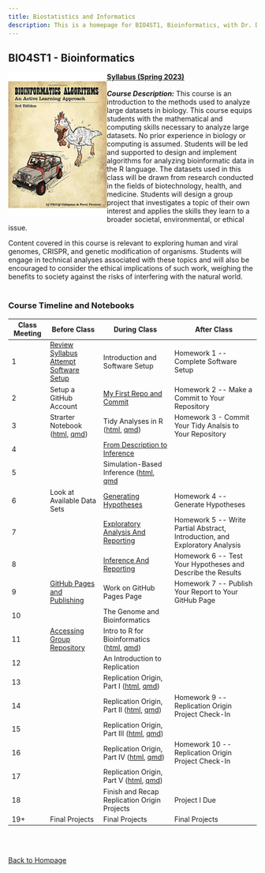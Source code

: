 ```yaml
---
title: Biostatistics and Informatics
description: This is a homepage for BIO4ST1, Bioinformatics, with Dr. Duryea and Dr. Gilbert at Southern New Hampshire University. This is an upper-level course covering computing methods for biostatistics and bioinformatics with a focus on reproducible analyses and reporting. This course serves a variety of students, including students majoring in biology, minoring in bioinformatics, and those students interested in a culminating experience merging topics from mathematics, statistics, biology, computing, and technical reporting.
---
```


## BIO4ST1 - Bioinformatics

<img src="/SiteFiles/BioinformaticsAlgorithms.jpg" align="left" width=200>[**Syllabus (Spring 2023)**](https://drive.google.com/file/d/1nDKZ1NF2TiZCX3hQ0yc6PCtVybeGGLUW/view?usp=share_link)<br/>
<br/>
***Course Description:*** This course is an introduction to the methods used to analyze large datasets in biology. This course equips students with the mathematical and computing skills necessary to analyze large datasets. No prior experience in biology or computing is assumed. Students will be led and supported to design and implement algorithms for analyzing bioinformatic data in the R language. The datasets used in this class will be drawn from research conducted in the fields of biotechnology, health, and medicine. Students will design a group project that investigates a topic of their own interest and applies the skills they learn to a broader societal, environmental, or ethical issue.

Content covered in this course is relevant to exploring human and viral genomes, CRISPR, and genetic modification of organisms. Students will engage in technical analyses associated with these topics and will also be encouraged to consider the ethical implications of such work, weighing the benefits to society against the risks of interfering with the natural world.<br/>
<br/>

### Course Timeline and Notebooks

| Class Meeting | Before Class | During Class | After Class |
|---------------|--------------|--------------|-------------|
| 1 | [Review Syllabus](https://drive.google.com/file/d/1nDKZ1NF2TiZCX3hQ0yc6PCtVybeGGLUW/view?usp=share_link) <br/> [Attempt Software Setup](https://mcduryea.github.io/Intro-to-Bioinformatics/SoftwareSetup.html) | Introduction and Software Setup | Homework 1 -- Complete Software Setup |
| 2 | Setup a GitHub Account | [My First Repo and Commit](https://mcduryea.github.io/Intro-to-Bioinformatics/MyFirstRepoAndCommit.html) | Homework 2 -- Make a Commit to Your Repository |
| 3 | Strarter Notebook ([html](https://mcduryea.github.io/Intro-to-Bioinformatics/StarterNotebook.html), [qmd](https://mcduryea.github.io/Intro-to-Bioinformatics/StarterNotebook.qmd)) | Tidy Analyses in R ([html](https://mcduryea.github.io/Intro-to-Bioinformatics/TidyAnalysesInR.html), [qmd](https://mcduryea.github.io/Intro-to-Bioinformatics/TidyAnalysesInR.qmd)) | Homework 3 - Commit Your Tidy Analsis to Your Repository | 
| 4 |  | [From Description to Inference](https://mcduryea.github.io/Intro-to-Bioinformatics/FromDescriptionToInference.html) |  |
| 5 |  | Simulation-Based Inference ([html](https://mcduryea.github.io/Intro-to-Bioinformatics/ClassicalInferenceAndSimulationBasedInference.html), [qmd](https://mcduryea.github.io/Intro-to-Bioinformatics/ClassicalInferenceAndSimulationBasedInference.qmd) |  |  
| 6 | Look at Available Data Sets | [Generating Hypotheses](https://mcduryea.github.io/Intro-to-Bioinformatics/GeneratingHypotheses.html) | Homework 4 -- Generate Hypotheses | 
| 7 |  | [Exploratory Analysis And Reporting](https://mcduryea.github.io/Intro-to-Bioinformatics/ExploratoryAnalysesAndReporting.html) | Homework 5 -- Write Partial Abstract, Introduction, and Exploratory Analysis | 
| 8 |  | [Inference And Reporting](https://mcduryea.github.io/Intro-to-Bioinformatics/InferenceAndReporting.html) | Homework 6 -- Test Your Hypotheses and Describe the Results | 
| 9 | [GitHub Pages and Publishing](https://mcduryea.github.io/Intro-to-Bioinformatics/GitHubPagesAndPublishing.html) | Work on GitHub Pages Page | Homework 7 -- Publish Your Report to Your GitHub Page | 
| 10 |  | The Genome and Bioinformatics |  |
| 11 | [Accessing Group Repository](https://mcduryea.github.io/Intro-to-Bioinformatics/Accessing_Group_Repository.html) | Intro to R for Bioinformatics ([html](https://mcduryea.github.io/Intro-to-Bioinformatics/IntroToRforBioinformatics.html), [qmd](https://mcduryea.github.io/Intro-to-Bioinformatics/IntroToRforBioinformatics.qmd)) |  |
| 12 |  | An Introduction to Replication |  | 
| 13 |  | Replication Origin, Part I ([html](https://mcduryea.github.io/Intro-to-Bioinformatics/ReplicationOrigin_PartI.html), [qmd](https://mcduryea.github.io/Intro-to-Bioinformatics/ReplicationOrigin_PartI.qmd)) |  | 
| 14 |  | Replication Origin, Part II ([html](https://mcduryea.github.io/Intro-to-Bioinformatics/ReplicationOrigin_PartII.html), [qmd](https://mcduryea.github.io/Intro-to-Bioinformatics/ReplicationOrigin_PartII.qmd)) | Homework 9 -- Replication Origin Project Check-In | 
| 15 |  | Replication Origin, Part III ([html](https://mcduryea.github.io/Intro-to-Bioinformatics/ReplicationOrigin_PartIII.html), [qmd](https://mcduryea.github.io/Intro-to-Bioinformatics/ReplicationOrigin_PartIII.qmd)) |  |
| 16 |  | Replication Origin, Part IV ([html](https://mcduryea.github.io/Intro-to-Bioinformatics/ReplicationOrigin_PartIV.html), [qmd](https://mcduryea.github.io/Intro-to-Bioinformatics/ReplicationOrigin_PartIV.qmd)) | Homework 10 -- Replication Origin Project Check-In | 
| 17 |  | Replication Origin, Part V ([html](https://mcduryea.github.io/Intro-to-Bioinformatics/ReplicationOrigin_PartV.html), [qmd](https://mcduryea.github.io/Intro-to-Bioinformatics/ReplicationOrigin_PartV.qmd)) |  | 
| 18 |  | Finish and Recap Replication Origin Projects | Project I Due | 
| 19+ | Final Projects | Final Projects | Final Projects| 

<br/>
<br/>




[Back to Hompage](https://agmath.github.io/)
